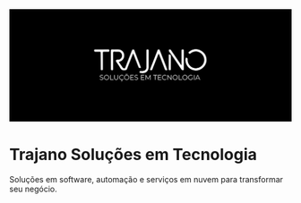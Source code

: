 <img src="./assets/img/logo-tsl.png"/>

# Trajano Soluções em Tecnologia

Soluções em software, automação e serviços em nuvem para transformar seu negócio.
